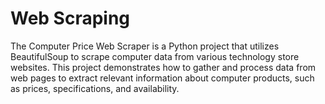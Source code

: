 # Web Scraping

The Computer Price Web Scraper is a Python project that utilizes BeautifulSoup to scrape computer data from various technology store websites. This project demonstrates how to gather and process data from web pages to extract relevant information about computer products, such as prices, specifications, and availability.

